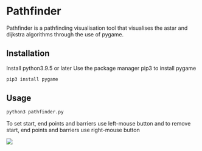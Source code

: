 # Pathfinder
Pathfinder is a pathfinding visualisation tool that visualises the astar and dijkstra algorithms through the use of pygame.

## Installation
Install python3.9.5 or later
Use the package manager pip3 to install pygame

```bash
pip3 install pygame
```

## Usage

```bash
python3 pathfinder.py
```

To set start, end points and barriers use left-mouse button and to remove start, end points and barriers use right-mouse button

![](gifs/startendbarrier.gif)

